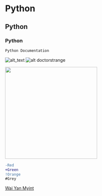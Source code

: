 # Python

## Python

### Python


```bash
Python Documentation
```

![alt_text](https://cdn.onebauer.media/one/empire-tmdb/films/1771/images/3qlzyunDrkwWOKEWZRxeIF4HEUC.jpg?quality=50&width=1800&ratio=16-9&resizeStyle=aspectfill&format=jpg)
![alt doctorstrange](https://cnet3.cbsistatic.com/img/kcQzmGzuJbJv1ymV32gaeG1DKJA=/1092x0/2016/10/28/3809e66e-d3fe-46bb-963a-705d88f5a902/doctor-strange6.jpg)

<img src="https://cdn.onebauer.media/one/empire-tmdb/films/1771/images/3qlzyunDrkwWOKEWZRxeIF4HEUC.jpg?quality=50&width=1800&ratio=16-9&resizeStyle=aspectfill&format=jpg" width="300" height="300">

```diff
-Red
+Green
!Orange
#Grey
```

[Wai Yan Myint](https://www.facebook.com/waiyanmyint.info/)
